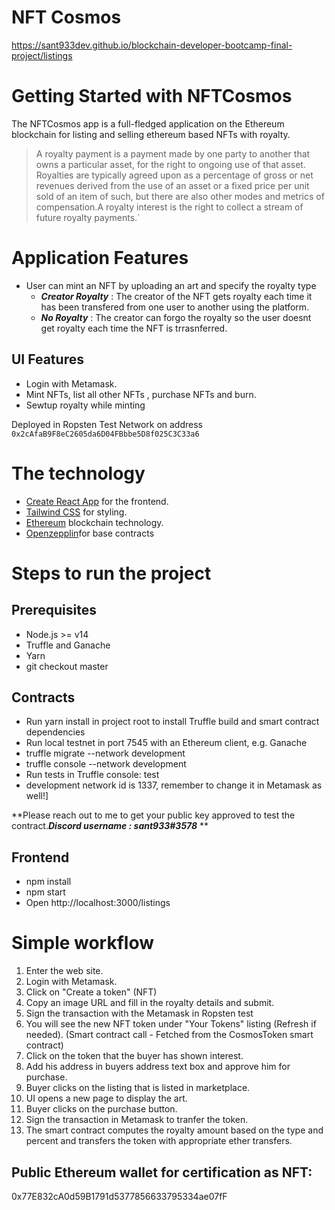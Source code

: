 # NFT Cosmos

https://sant933dev.github.io/blockchain-developer-bootcamp-final-project/listings


# Getting Started with NFTCosmos

The NFTCosmos app is a full-fledged application on the Ethereum blockchain for listing and selling ethereum based NFTs with royalty.

>A royalty payment is a payment made by one party to another that owns a particular asset, for the right to ongoing use of that asset. Royalties are typically agreed upon as a percentage of gross or net revenues derived from the use of an asset or a fixed price per unit sold of an item of such, but there are also other modes and metrics of compensation.A royalty interest is the right to collect a stream of future royalty payments.`



# Application Features
-  User can mint an NFT by uploading an art and specify the royalty type
    -  ***Creator Royalty*** : The creator of the NFT gets royalty each time it has been transfered from one user to another using the platform.
    -  ***No Royalty*** : The creator can forgo the royalty so the user doesnt get royalty each time the NFT is trrasnferred.

## UI Features
- Login with Metamask.
- Mint NFTs, list all other NFTs , purchase NFTs and burn.
- Sewtup royalty while minting

Deployed in Ropsten Test Network on address `0x2cAfaB9F8eC2605da6D04FBbbe5D8f025C3C33a6`

# The technology

- [Create React App](https://github.com/facebook/create-react-app) for the frontend.
- [Tailwind CSS](https://tailwindcss.com) for styling.
- [Ethereum](https://ethereum.org/en/) blockchain technology.
- [Openzepplin](https://openzeppelin.com/)for base contracts 



# Steps to run the project

## Prerequisites
 - Node.js >= v14
 - Truffle and Ganache
 - Yarn
 - git checkout master

## Contracts
  - Run yarn install in project root to install Truffle build and smart contract dependencies
  - Run local testnet in port 7545 with an Ethereum client, e.g. Ganache
  - truffle migrate --network development
  - truffle console --network development
  - Run tests in Truffle console: test
  - development network id is 1337, remember to change it in Metamask as well!]


**Please reach out to me to get your public key approved to test the contract.***Discord username : sant933#3578*** **

## Frontend
  - npm install
  - npm start
  - Open http://localhost:3000/listings


# Simple workflow

1. Enter the web site.
2. Login with Metamask.
4. Click on "Create a token" (NFT)
5. Copy an image URL and fill in the royalty details and submit.
6. Sign the transaction with the Metamask in Ropsten test
7. You will see the new NFT token under "Your Tokens" listing (Refresh if needed). (Smart contract call - Fetched from the CosmosToken smart contract)
8. Click on the token that the buyer has shown interest.
9. Add his address in buyers address text box and approve him for purchase.
9. Buyer clicks on the listing that is listed in marketplace.
10. UI opens a new page to display the art.
11. Buyer clicks on the purchase button.
12. Sign the transaction in Metamask to tranfer the token.
13. The smart contract computes the royalty amount based on the type and percent and transfers the token with appropriate ether transfers.



## Public Ethereum wallet for certification as NFT:
0x77E832cA0d59B1791d5377856633795334ae07fF


